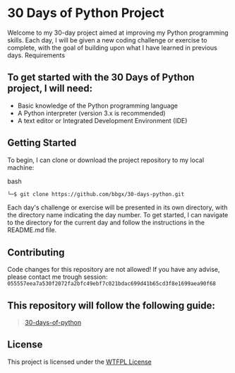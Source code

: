 # 30 Days of Python Project

Welcome to my 30-day project aimed at improving my Python programming skills. Each day, I will be given a new coding challenge or exercise to complete, with the goal of building upon what I have learned in previous days.
Requirements

## To get started with the 30 Days of Python project, I will need:

* Basic knowledge of the Python programming language
* A Python interpreter (version 3.x is recommended)
* A text editor or Integrated Development Environment (IDE)

## Getting Started

To begin, I can clone or download the project repository to my local machine:

bash

```bash
└─$ git clone https://github.com/bbgx/30-days-python.git
```

Each day's challenge or exercise will be presented in its own directory, with the directory name indicating the day number. To get started, I can navigate to the directory for the current day and follow the instructions in the README.md file.

## Contributing

Code changes for this repository are not allowed! If you have any advise, please contact me trough session: ```055557eea7a530f2072fa2bfc49ebf7c021bdac699d41b65cd3f8e1699aea90f68```

## This repository will follow the following guide:

> [30-days-of-python](https://github.com/Asabeneh/30-Days-Of-Python)

## License

This project is licensed under the [WTFPL License](http://www.wtfpl.net/)

